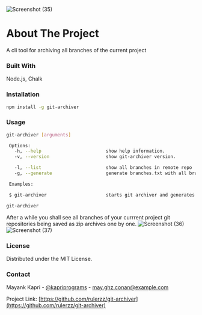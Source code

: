 ![Screenshot (35)](https://github.com/rulerzz/git-archiver/assets/11574887/d7f083d5-b70d-4759-b5e2-9f0a6395c5d1)
# About The Project

A cli tool for archiving all branches of the current project

### Built With

Node.js, Chalk

### Installation

   ```sh
   npm install -g git-archiver
   ```

### Usage

   ```sh
   git-archiver [arguments]
  
    Options:
      -h, --help                        show help information.
      -v, --version                     show git-archiver version.
  
      -l, --list                        show all branches in remote repo
      -g, --generate                    generate branches.txt with all branches information
  
    Examples:

    $ git-archiver                      starts git archiver and generates all archives
```

   ```sh
   git-archiver
   ```

After a while you shall see all branches of your currrent project git repositories being saved as zip archives one by one.
![Screenshot (36)](https://github.com/rulerzz/git-archiver/assets/11574887/090dbefb-3e49-439c-af0c-5a55d0fc5103)
![Screenshot (37)](https://github.com/rulerzz/git-archiver/assets/11574887/9219c538-be8d-442e-8204-7973b9eccfd5)

### License

Distributed under the MIT License.

### Contact

Mayank Kapri - [@kapriprograms](https://twitter.com/kapriprograms) - may.ghz.conan@example.com

Project Link: [https://github.com/rulerzz/git-archiver](https://github.com/rulerzz/git-archiver)


